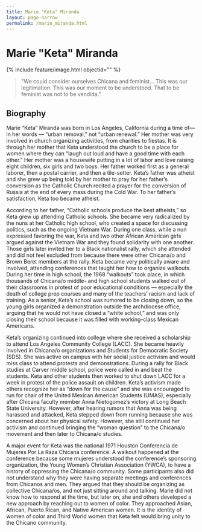 ```yaml
---
title: Marie "Keta" Miranda 
layout: page-narrow
permalink: /marie_miranda.html
---
```

# Marie "Keta" Miranda 

{% include feature/image.html objectid="" %}

>"We could consider ourselves Chicana and feminist... This was our legitimation. This was our moment to be understood. That to be feminist was not to be vendida."  

## Biography

Marie “Keta” Miranda was born in Los Angeles, California during a time of— in her words — “urban removal,” not “urban renewal.” Her mother was very involved in church organizing activities, from charities to fiestas. It is through her mother that Keta understood the church to be a place for women where they can “laugh out loud and have a good time with each other.” Her mother was a housewife putting in a lot of labor and love raising eight children, six girls and two boys. Her father worked first as a general laborer, then a postal carrier, and then a tile-setter. Keta’s father was atheist and she grew up being told by her mother to pray for her father’s conversion as the Catholic Church recited a prayer for the conversion of Russia at the end of every mass during the Cold War. To her father’s satisfaction, Keta too became atheist.

According to her father, “Catholic schools produce the best atheists,” so Keta grew up attending Catholic schools. She became very radicalized by the nuns at her Catholic high school, who created a space for discussing politics, such as the ongoing Vietnam War. During one class, while a nun expressed favoring the war, Keta and two other African American girls argued against the Vietnam War and they found solidarity with one another. Those girls later invited her to a Black nationalist rally, which she attended and did not feel excluded from because there were other Chicana/o and Brown Beret members at the rally. Keta became very politically aware and involved, attending conferences that taught her how to organize walkouts. During her time in high school, the 1968 “walkouts” took place, in which thousands of Chicana/o middle- and high school students walked out of their classrooms in protest of poor educational conditions — especially the death of college prep courses and many of the teachers’ racism and lack of training. As a senior, Keta’s school was rumored to be closing down, so the young girls organized a demonstration outside the archdiocese office, arguing that he would not have closed a “white school,” and was only closing their school because it was filled with working-class Mexican Americans.

Keta’s organizing continued into college where she received a scholarship to attend Los Angeles Community College (LACC). She became heavily involved in Chicana/o organizations and Students for Democratic Society (SDS). She was active on campus with her social justice activism and would miss class to attend protests and demonstrations. During a rally for Black studies at Carver middle school, police were called in and beat the students. Keta and other students then worked to shut down LACC for a week in protest of the police assault on children. Keta’s activism made others recognize her as “down for the cause” and she was encouraged to run for chair of the United Mexican American Students (UMAS), especially after Chicana faculty member Anna Nietogomez’s victory at Long Beach State University. However, after hearing rumors that Anna was being harassed and attacked, Keta stepped down from running because she was concerned about her physical safety. However, she still continued her activism and continued bringing the “woman question” to the Chicana/o movement and then later to Chicana/o studies.

A major event for Keta was the national 1971 Houston Conferencia de Mujeres Por La Raza Chicana conference. A walkout happened at the conference because some mujeres understood the conference’s sponsoring organization, the Young Women’s Christian Association (YWCA), to have a history of oppressing the Chicana/o community. Some participants also did not understand why they were having separate meetings and conferences from Chicanos and men. They argued that they should be organizing as collective Chicana/os, and not just sitting around and talking. Marie did not know how to respond at the time, but later on, she and others developed a new approach by reaching out to women of color. They approached Asian, African, Puerto Rican, and Native American women. It is the identity of women of color and Third World women that Keta felt would bring unity to the Chicano community.
